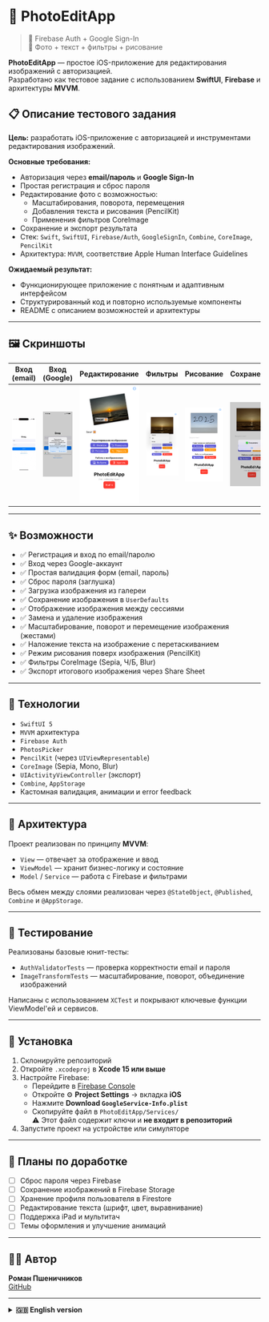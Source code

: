 # 📱 PhotoEditApp

> 🔐 Firebase Auth + Google Sign-In  
> 🎨 Фото + текст + фильтры + рисование  

**PhotoEditApp** — простое iOS-приложение для редактирования изображений с авторизацией.  
Разработано как тестовое задание с использованием **SwiftUI**, **Firebase** и архитектуры **MVVM**.


## 📋 Описание тестового задания

**Цель:** разработать iOS-приложение с авторизацией и инструментами редактирования изображений.

**Основные требования:**

- Авторизация через **email/пароль** и **Google Sign-In**
- Простая регистрация и сброс пароля
- Редактирование фото с возможностью:
  - Масштабирования, поворота, перемещения
  - Добавления текста и рисования (PencilKit)
  - Применения фильтров CoreImage
- Сохранение и экспорт результата
- Стек: `Swift`, `SwiftUI`, `Firebase/Auth`, `GoogleSignIn`, `Combine`, `CoreImage`, `PencilKit`
- Архитектура: `MVVM`, соответствие Apple Human Interface Guidelines

**Ожидаемый результат:**

- Функционирующее приложение с понятным и адаптивным интерфейсом
- Структурированный код и повторно используемые компоненты
- README с описанием возможностей и архитектуры

---

## 🖼️ Скриншоты

| Вход (email) | Вход (Google) | Редактирование | Фильтры | Рисование | Сохранение | Экспорт |
|--------------|---------------|----------------|---------|-----------|------------|---------|
| <img src="Screenshots/login.gif" width="200"/> | <img src="Screenshots/Google.jpeg" width="200"/> | <img src="Screenshots/edit.jpg" width="270"/> | <img src="Screenshots/filters.jpg" width="270"/> | <img src="Screenshots/draw.jpeg" width="270"/> | <img src="Screenshots/save.jpg" width="270"/> | <img src="Screenshots/export.jpg" width="270"/> |
---

## ✨ Возможности

- ✅ Регистрация и вход по email/паролю  
- ✅ Вход через Google-аккаунт  
- ✅ Простая валидация форм (email, пароль)  
- ✅ Сброс пароля (заглушка)  
- ✅ Загрузка изображения из галереи  
- ✅ Сохранение изображения в `UserDefaults`  
- ✅ Отображение изображения между сессиями  
- ✅ Замена и удаление изображения  
- ✅ Масштабирование, поворот и перемещение изображения (жестами)  
- ✅ Наложение текста на изображение с перетаскиванием  
- ✅ Режим рисования поверх изображения (PencilKit)  
- ✅ Фильтры CoreImage (Sepia, Ч/Б, Blur)  
- ✅ Экспорт итогового изображения через Share Sheet  

---

## 🧱 Технологии

- `SwiftUI 5`
- `MVVM` архитектура
- `Firebase Auth`
- `PhotosPicker`
- `PencilKit` (через `UIViewRepresentable`)
- `CoreImage` (Sepia, Mono, Blur)
- `UIActivityViewController` (экспорт)
- `Combine`, `AppStorage`
- Кастомная валидация, анимации и error feedback

---
## 🧭 Архитектура

Проект реализован по принципу **MVVM**:
- `View` — отвечает за отображение и ввод
- `ViewModel` — хранит бизнес-логику и состояние
- `Model` / `Service` — работа с Firebase и фильтрами

Весь обмен между слоями реализован через `@StateObject`, `@Published`, `Combine` и `@AppStorage`.

---

## 🧪 Тестирование

Реализованы базовые юнит-тесты:
- `AuthValidatorTests` — проверка корректности email и пароля
- `ImageTransformTests` — масштабирование, поворот, объединение изображений

Написаны с использованием `XCTest` и покрывают ключевые функции ViewModel'ей и сервисов.


---

## 🚀 Установка

1. Склонируйте репозиторий
2. Откройте `.xcodeproj` в **Xcode 15 или выше** 
3. Настройте Firebase:
   - Перейдите в [Firebase Console](https://console.firebase.google.com/)
   - Откройте ⚙️ **Project Settings** → вкладка **iOS**
   - Нажмите **Download `GoogleService-Info.plist`**
   - Скопируйте файл в `PhotoEditApp/Services/`  
     ⚠️ Этот файл содержит ключи и **не входит в репозиторий**
4. Запустите проект на устройстве или симуляторе

---

## 🔧 Планы по доработке

- [ ] Сброс пароля через Firebase  
- [ ] Сохранение изображений в Firebase Storage  
- [ ] Хранение профиля пользователя в Firestore  
- [ ] Редактирование текста (шрифт, цвет, выравнивание)  
- [ ] Поддержка iPad и мультитач  
- [ ] Темы оформления и улучшение анимаций  

---

## 👨‍💻 Автор

**Роман Пшеничников**  
[GitHub](https://github.com/Stockholm19)

---

<details>
<summary><strong>🇬🇧 English version</strong></summary>

<br>

# 📱 PhotoEditApp

> 🔐 Firebase Auth + Google Sign-In  
> 🎨 Photos: text, filters, and drawing

**PhotoEditApp** is a simple iOS app for image editing with Firebase-based authentication.  
Built as a test project using **SwiftUI**, **MVVM**, and **Firebase Auth**.

---

## 📋 Test Assignment Summary

**Goal:** Develop an iOS application with user authentication and photo editing tools.

**Key Requirements:**

- Sign in via **email/password** and **Google account**
- Registration and password reset functionality
- Photo editing features including:
  - Scaling, rotation, and repositioning
  - Text overlay and freehand drawing (PencilKit)
  - Applying CoreImage filters (Sepia, Mono, Blur)
- Save edited images and export them
- Tech stack: `Swift`, `SwiftUI`, `Firebase/Auth`, `GoogleSignIn`, `Combine`, `CoreImage`, `PencilKit`
- Architecture: `MVVM`, UI should follow Apple Human Interface Guidelines

**Expected Result:**

- Fully working app with clean and intuitive interface
- Well-structured code with reusable components
- A documented `README.md` describing features and project architecture


---

## 🖼️ Screenshots

| Email Login | Google Sign-In | Editing | Filters | Drawing | Export |
|--------------|----------------|---------|---------|---------|--------|
| <img src="Screenshots/login.gif" width="200"/> | <img src="Screenshots/Google.jpeg" width="200"/> | <img src="Screenshots/edit.PNG" width="270"/> | <img src="Screenshots/Filters.PNG" width="270"/> | <img src="Screenshots/draw.PNG" width="270"/> | <img src="Screenshots/export.PNG" width="270"/> |

---

## ✨ Features

- ✅ Email/password registration and login  
- ✅ Google Sign-In support  
- ✅ Basic email/password validation  
- ✅ Password reset (placeholder)  
- ✅ Load an image from the gallery  
- ✅ Store image locally using `UserDefaults`  
- ✅ Persist image across sessions  
- ✅ Replace or delete the image  
- ✅ Scale, rotate, and move the image using gestures  
- ✅ Add a text overlay with drag gesture  
- ✅ Drawing mode on top of the image (PencilKit)  
- ✅ Apply CoreImage filters (Sepia, Mono, Blur)  
- ✅ Export the final image via Share Sheet (UIActivityViewController)

---


## 🧱 Technologies

- `SwiftUI 5`  
- MVVM architecture  
- `Firebase Auth`  
- `PhotosPicker` (SwiftUI)  
- `PencilKit` via `UIViewRepresentable`  
- `CoreImage` (Sepia, Mono, Blur)  
- `UIActivityViewController`  
- `Combine`, `AppStorage`  
- Custom form validation, animations, and error handling

---

## 🧭 Architecture

The project follows the **MVVM** design pattern:
- `View` — handles UI rendering and user input
- `ViewModel` — manages business logic and state
- `Model` / `Service` — responsible for Firebase operations and image filters

Data flow between layers is managed using `@StateObject`, `@Published`, `Combine`, and `@AppStorage`.

---

## 🚀 Installation

1. Clone the repository  
2. Open the `.xcodeproj` file in **Xcode 15 or later**  
3. Configure Firebase:  
   - Visit [Firebase Console](https://console.firebase.google.com/)  
   - Go to ⚙️ **Project Settings** → iOS  
   - Download `GoogleService-Info.plist`  
   - Add it to `PhotoEditApp/Services/`  
     ⚠️ File is not included in repo (contains private keys)  
4. Run the app on a device or simulator  

---

## 🔧 Future Improvements

- [ ] Enable password reset via Firebase  
- [ ] Upload images to Firebase Storage  
- [ ] Store user profile in Firestore  
- [ ] Text editing: font, color, alignment  
- [ ] Support for iPad and multitouch  
- [ ] UI polish: theming and animations  

---

## 👨‍💻 Author

**Roman Pshenichnikov**  
[GitHub](https://github.com/Stockholm19)

</details>

